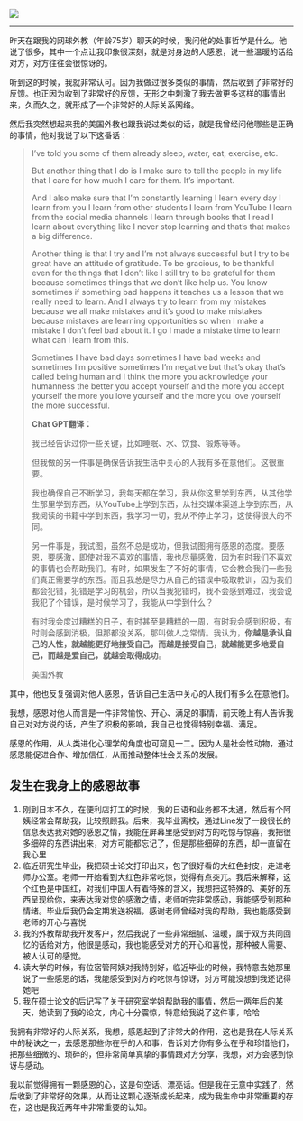 ![](https://rolen.b-cdn.net/wp-content/uploads/2023/12/thanksgiving.jpg)

---

昨天在跟我的网球外教（年龄75岁）聊天的时候，我问他的处事哲学是什么。他说了很多，其中一个点让我印象很深刻，就是对身边的人感恩，说一些温暖的话给对方，对方往往会很惊讶的。

听到这的时候，我就非常认可。因为我做过很多类似的事情，然后收到了非常好的反馈。也正因为收到了非常好的反馈，无形之中刺激了我去做更多这样的事情出来，久而久之，就形成了一个非常好的人际关系网络。

然后我突然想起来我的美国外教也跟我说过类似的话，就是我曾经问他哪些是正确的事情，他对我说了以下这番话：

> I’ve told you some of them already sleep, water, eat, exercise, etc.
> 
> But another thing that I do is I make sure to tell the people in my life that I care for how much I care for them. It’s important.
> 
> And I also make sure that I’m constantly learning I learn every day I learn from you I learn from other students I learn from YouTube I learn from the social media channels I learn through books that I read I learn about everything like I never stop learning and that’s that makes a big difference.
> 
> Another thing is that I try and I’m not always successful but I try to be great have an attitude of gratitude. To be gracious, to be thankful even for the things that I don’t like I still try to be grateful for them because sometimes things that we don’t like help us. You know sometimes if something bad happens it teaches us a lesson that we really need to learn. And I always try to learn from my mistakes because we all make mistakes and it’s good to make mistakes because mistakes are learning opportunities so when I make a mistake I don’t feel bad about it. I go I made a mistake time to learn what can I learn from this.
> 
> Sometimes I have bad days sometimes I have bad weeks and sometimes I’m positive sometimes I’m negative but that’s okay that’s called being human and I think the more you acknowledge your humanness the better you accept yourself and the more you accept yourself the more you love yourself and the more you love yourself the more successful.
> 
> **Chat GPT翻译：**
> 
> 我已经告诉过你一些关键，比如睡眠、水、饮食、锻炼等等。
> 
> 但我做的另一件事是确保告诉我生活中关心的人我有多在意他们。这很重要。
> 
> 我也确保自己不断学习，我每天都在学习，我从你这里学到东西，从其他学生那里学到东西，从YouTube上学到东西，从社交媒体渠道上学到东西，从我阅读的书籍中学到东西，我学习一切，我从不停止学习，这使得很大的不同。
> 
> 另一件事是，我试图，虽然不总是成功，但我试图拥有感恩的态度。要感恩，要感激，即使对我不喜欢的事情，我也尽量感激，因为有时我们不喜欢的事情也会帮助我们。有时，如果发生了不好的事情，它会教会我们一些我们真正需要学的东西。而且我总是尽力从自己的错误中吸取教训，因为我们都会犯错，犯错是学习的机会，所以当我犯错时，我不会感到难过，我会说我犯了个错误，是时候学习了，我能从中学到什么？
> 
> 有时我会度过糟糕的日子，有时甚至是糟糕的一周，有时我会感到积极，有时则会感到消极，但那都没关系，那叫做人之常情。我认为，**你越是承认自己的人性，就越能更好地接受自己，而越是接受自己，就越能更多地爱自己，而越是爱自己，就越会取得成功**。
> 
> 美国外教

其中，他也反复强调对他人感恩，告诉自己生活中关心的人我们有多么在意他们。

我想，感恩对他人而言是一件非常愉悦、开心、满足的事情，前天晚上有人告诉我自己对对方说的话，产生了积极的影响，我自己也觉得特别幸福、满足。

感恩的作用，从人类进化心理学的角度也可窥见一二。因为人是社会性动物，通过感恩能促进合作、增加信任，从而推动整体社会关系的发展。

## 发生在我身上的感恩故事

1. 刚到日本不久，在便利店打工的时候，我的日语和业务都不太通，然后有个阿姨经常会帮助我，比较照顾我。后来，我毕业离校，通过Line发了一段很长的信息表达我对她的感恩之情，我能在屏幕里感受到对方的吃惊与惊喜，我把很多细碎的东西讲出来，对方可能都忘记了，但是那些细碎的东西，却一直留在我心里
2. 临近研究生毕业，我把硕士论文打印出来，包了很好看的大红色封皮，走进老师办公室。老师一开始看到大红色非常吃惊，觉得有点突兀。我后来解释，这个红色是中国红，对我们中国人有着特殊的含义，我想把这特殊的、美好的东西呈现给你，来表达我对您的感激之情，老师听完非常感动，我能感受到那种情绪。毕业后我仍会定期发送祝福，感谢老师曾经对我的帮助，我也能感受到老师的开心与喜悦
3. 我的外教帮助我开发客户，然后我说了一些非常细腻、温暖，属于双方共同回忆的话给对方，他很是感动，我也能感受对方的开心和喜悦，那种被人需要、被人认可的感觉。
4. 读大学的时候，有位宿管阿姨对我特别好，临近毕业的时候，我特意去她那里说了一些感恩的话，我能感受到对方的吃惊与惊讶，对方可能没想到我还记得她吧
5. 我在硕士论文的后记写了关于研究室学姐帮助我的事情，然后一两年后的某天，她读到了我的论文，内心十分震惊，特意给我说了这件事，哈哈

我拥有非常好的人际关系，我想，感恩起到了非常大的作用，这也是我在人际关系中的秘诀之一，去感恩那些你在乎的人和事，告诉对方你有多么在乎和珍惜他们，把那些细微的、琐碎的，但非常简单真挚的事情跟对方分享，我想，对方会感到惊讶与感动。

我以前觉得拥有一颗感恩的心，这是句空话、漂亮话。但是我在无意中实践了，然后收到了非常好的效果，从而让这颗心逐渐成长起来，成为我生命中非常重要的存在，这也是我近两年中非常重要的认知。